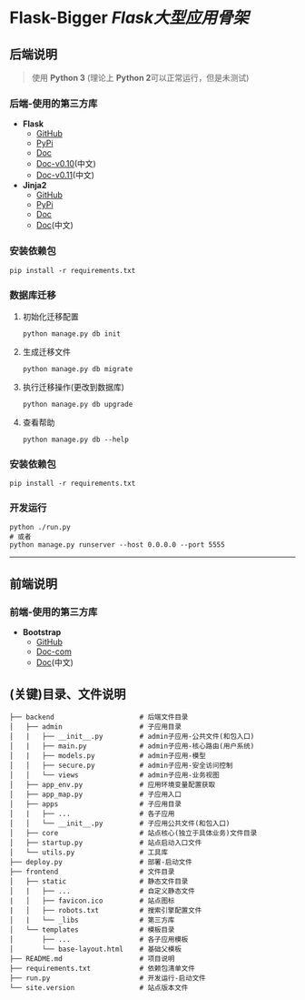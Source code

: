 # Flask-Bigger *Flask大型应用骨架*

## 后端说明
> 使用 **Python 3** (理论上 **Python 2**可以正常运行，但是未测试)

### 后端-使用的第三方库
* **Flask**
    - [GitHub](https://github.com/pallets/flask)
    - [PyPi](https://pypi.python.org/pypi/Flask)
    - [Doc](http://flask.pocoo.org/docs/)
    - [Doc-v0.10](http://docs.jinkan.org/docs/flask/)(中文)
    - [Doc-v0.11](http://python.usyiyi.cn/translate/flask_011_ch/index.html)(中文)
* **Jinja2**
    - [GitHub](http://github.com/mitsuhiko/jinja2)
    - [PyPi](https://pypi.python.org/pypi/Jinja2)
    - [Doc](http://jinja.pocoo.org/docs/)
    - [Doc](http://python.usyiyi.cn/translate/jinja2_29/index.html)(中文)

### 安装依赖包
```shell
pip install -r requirements.txt
```

### 数据库迁移
1. 初始化迁移配置
    ```shell
    python manage.py db init
    ```
2. 生成迁移文件
    ```shell
    python manage.py db migrate
    ```
3. 执行迁移操作(更改到数据库)
    ```shell
    python manage.py db upgrade
    ```
4. 查看帮助
    ```shell
    python manage.py db --help
    ```

### 安装依赖包
```shell
pip install -r requirements.txt
```

### 开发运行
```shell
python ./run.py
# 或者
python manage.py runserver --host 0.0.0.0 --port 5555
```

---

## 前端说明

### 前端-使用的第三方库
* **Bootstrap**
    - [GitHub](https://github.com/twbs/bootstrap)
    - [Doc-com](http://getbootstrap.com)
    - [Doc](https://v3.bootcss.com)(中文)

## (关键)目录、文件说明
```
├── backend                     # 后端文件目录
│   ├── admin                   # 子应用目录
│   |   ├── __init__.py         # admin子应用-公共文件(和包入口)
│   |   ├── main.py             # admin子应用-核心路由(用户系统)
│   |   ├── models.py           # admin子应用-模型
│   │   ├── secure.py           # admin子应用-安全访问控制
│   │   └── views               # admin子应用-业务视图
│   ├── app_env.py              # 应用环境变量配置获取
│   ├── app_map.py              # 子应用入口
│   ├── apps                    # 子应用目录
│   |   ├── ...                 # 各子应用
│   │   └── __init__.py         # 子应用公共文件(和包入口)
│   ├── core                    # 站点核心(独立于具体业务)文件目录
│   ├── startup.py              # 站点启动入口文件
│   └── utils.py                # 工具库
├── deploy.py                   # 部署-启动文件
├── frontend                    # 文件目录
│   ├── static                  # 静态文件目录
│   |   ├── ...                 # 自定义静态文件
|   │   ├── favicon.ico         # 站点图标
|   │   ├── robots.txt          # 搜索引擎配置文件
│   |   └── _libs               # 第三方库
│   └── templates               # 模板目录
│       ├── ...                 # 各子应用模板
│       └── base-layout.html    # 基础父模板
├── README.md                   # 项目说明
├── requirements.txt            # 依赖包清单文件
├── run.py                      # 开发运行-启动文件
└── site.version                # 站点版本文件
```
